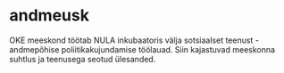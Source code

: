 # andmeusk
OKE meeskond töötab NULA inkubaatoris välja sotsiaalset teenust - andmepõhise poliitikakujundamise töölauad. Siin kajastuvad   meeskonna suhtlus ja teenusega seotud ülesanded.  
